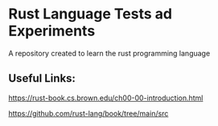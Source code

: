 # Rust Language Tests ad Experiments

A repository created to learn the rust programming language

## Useful Links:

https://rust-book.cs.brown.edu/ch00-00-introduction.html

https://github.com/rust-lang/book/tree/main/src
